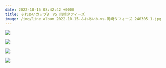 ```yaml
---
date: 2022-10-15 08:42:42 +0000
title: ふれあいカップB　VS 岡崎タフィーズ
image: /img/line_album_2022.10.15-ふれあいb-vs.岡崎タフィーズ_240305_1.jpg
---
```

![](/img/line_album_2022.10.15-ふれあいb-vs.岡崎タフィーズ_240305_2.jpg)

![](/img/line_album_2022.10.15-ふれあいb-vs.岡崎タフィーズ_240305_3.jpg)

![](/img/line_album_2022.10.15-ふれあいb-vs.岡崎タフィーズ_240305_4.jpg)

![](/img/line_album_2022.10.15-ふれあいb-vs.岡崎タフィーズ_240305_5.jpg)
